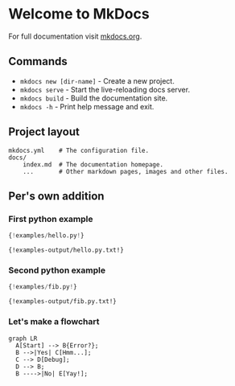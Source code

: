 # Welcome to MkDocs

For full documentation visit [mkdocs.org](https://www.mkdocs.org).

## Commands

* `mkdocs new [dir-name]` - Create a new project.
* `mkdocs serve` - Start the live-reloading docs server.
* `mkdocs build` - Build the documentation site.
* `mkdocs -h` - Print help message and exit.

## Project layout

    mkdocs.yml    # The configuration file.
    docs/
        index.md  # The documentation homepage.
        ...       # Other markdown pages, images and other files.

## Per's own addition

### First python example

```Python
{!examples/hello.py!}
```

```Text
{!examples-output/hello.py.txt!}
```

### Second python example


```Python
{!examples/fib.py!}
```

```Text
{!examples-output/fib.py.txt!}
```


### Let's make a flowchart


``` mermaid
graph LR
  A[Start] --> B{Error?};
  B -->|Yes| C[Hmm...];
  C --> D[Debug];
  D --> B;
  B ---->|No| E[Yay!];
```

